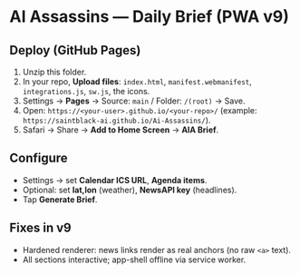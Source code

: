 # AI Assassins — Daily Brief (PWA v9)

## Deploy (GitHub Pages)
1. Unzip this folder.
2. In your repo, **Upload files**: `index.html`, `manifest.webmanifest`, `integrations.js`, `sw.js`, the icons.
3. Settings → **Pages** → Source: `main` / Folder: `/(root)` → Save.
4. Open: `https://<your-user>.github.io/<your-repo>/` (example: `https://saintblack-ai.github.io/Ai-Assassins/`).
5. Safari → Share → **Add to Home Screen** → **AIA Brief**.

## Configure
- Settings → set **Calendar ICS URL**, **Agenda items**.
- Optional: set **lat,lon** (weather), **NewsAPI key** (headlines).
- Tap **Generate Brief**.

## Fixes in v9
- Hardened renderer: news links render as real anchors (no raw `<a>` text).
- All sections interactive; app-shell offline via service worker.
